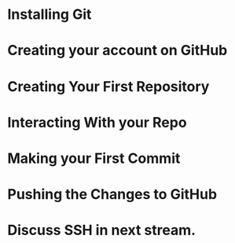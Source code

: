 # Installing Git
# Creating your account on GitHub
# Creating Your First Repository
# Interacting With your Repo
# Making your First Commit
# Pushing the Changes to GitHub
# Discuss SSH in next stream.